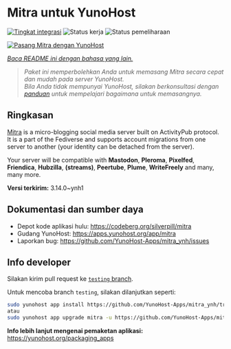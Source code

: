 <!--
N.B.: README ini dibuat secara otomatis oleh <https://github.com/YunoHost/apps/tree/master/tools/readme_generator>
Ini TIDAK boleh diedit dengan tangan.
-->

# Mitra untuk YunoHost

[![Tingkat integrasi](https://apps.yunohost.org/badge/integration/mitra)](https://ci-apps.yunohost.org/ci/apps/mitra/)
![Status kerja](https://apps.yunohost.org/badge/state/mitra)
![Status pemeliharaan](https://apps.yunohost.org/badge/maintained/mitra)

[![Pasang Mitra dengan YunoHost](https://install-app.yunohost.org/install-with-yunohost.svg)](https://install-app.yunohost.org/?app=mitra)

*[Baca README ini dengan bahasa yang lain.](./ALL_README.md)*

> *Paket ini memperbolehkan Anda untuk memasang Mitra secara cepat dan mudah pada server YunoHost.*  
> *Bila Anda tidak mempunyai YunoHost, silakan berkonsultasi dengan [panduan](https://yunohost.org/install) untuk mempelajari bagaimana untuk memasangnya.*

## Ringkasan

[Mitra](https://codeberg.org/silverpill/mitra) is a micro-blogging social media server built on ActivityPub protocol. It is a part of the Fediverse and supports account migrations from one server to another (your identity can be detached from the server).

Your server will be compatible with **Mastodon**, **Pleroma**, **Pixelfed**, **Friendica**, **Hubzilla**, **(streams)**, **Peertube**, **Plume**, **WriteFreely** and many, many more.


**Versi terkirim:** 3.14.0~ynh1
## Dokumentasi dan sumber daya

- Depot kode aplikasi hulu: <https://codeberg.org/silverpill/mitra>
- Gudang YunoHost: <https://apps.yunohost.org/app/mitra>
- Laporkan bug: <https://github.com/YunoHost-Apps/mitra_ynh/issues>

## Info developer

Silakan kirim pull request ke [`testing` branch](https://github.com/YunoHost-Apps/mitra_ynh/tree/testing).

Untuk mencoba branch `testing`, silakan dilanjutkan seperti:

```bash
sudo yunohost app install https://github.com/YunoHost-Apps/mitra_ynh/tree/testing --debug
atau
sudo yunohost app upgrade mitra -u https://github.com/YunoHost-Apps/mitra_ynh/tree/testing --debug
```

**Info lebih lanjut mengenai pemaketan aplikasi:** <https://yunohost.org/packaging_apps>
